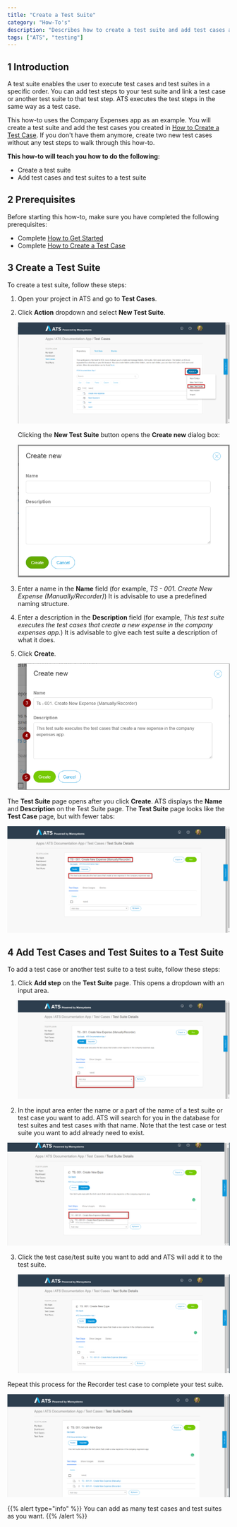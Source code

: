 ```yaml
---
title: "Create a Test Suite"
category: "How-To's"
description: "Describes how to create a test suite and add test cases and test suites to your test suite."
tags: ["ATS", "testing"]
---
```


## 1 Introduction

A test suite enables the user to execute test cases and test suites in a specific order. You can add test steps to your test suite and link a test case or another test suite to that test step. ATS executes the test steps in the same way as a test case.

This how-to uses the Company Expenses app as an example. You will create a test suite and add the test cases you created in [How to Create a Test Case](create-a-test-case). If you don't have them anymore, create two new test cases without any test steps to walk through this how-to. 

**This how-to will teach you how to do the following:**

* Create a test suite
* Add test cases and test suites to a test suite

## 2 Prerequisites

Before starting this how-to, make sure you have completed the following prerequisites:

* Complete [How to Get Started](getting-started)
* Complete [How to Create a Test Case](create-a-test-case)

## 3 Create a Test Suite

To create a test suite, follow these steps:

1.  Open your project in ATS and go to **Test Cases**.
2.  Click **Action** dropdown and select **New Test Suite**.
    
    ![](attachments/create-a-test-suite-2/Repository-add-test-suite.png)

    Clicking the **New Test Suite** button opens the **Create new** dialog box:
    
    ![](attachments/create-a-test-suite-2/repository-create-new.png)

3.  Enter a name in the **Name** field (for example, *TS - 001. Create New Expense (Manually/Recorder)*) It is advisable to use a predefined naming structure.
4.  Enter a description in the **Description** field (for example, *This test suite executes the test cases that create a new expense in the company expenses app.*) It is advisable to give each test suite a description of what it does.
6.  Click **Create**.
    
    ![](attachments/create-a-test-suite-2/repository-create-new-test-suite-e.png)

The **Test Suite** page opens after you click **Create**. ATS displays the **Name** and **Description** on the Test Suite page. The **Test Suite** page looks like the **Test Case** page, but with fewer tabs:
    
![](attachments/create-a-test-suite-2/test-suite-page.png)
    
## 4 Add Test Cases and Test Suites to a Test Suite

To add a test case or another test suite to a test suite, follow these steps:

1.  Click **Add step** on the **Test Suite** page. This opens a dropdown with an input area.
    
    ![](attachments/create-a-test-suite-2/repository-test-suite-page-add.png)

2.  In the input area enter the name or a part of the name of a test suite or test case you want to add. ATS will search for you in the database for test suites and test cases with that name. Note that the test case or test suite you want to add already need to exist.

  ![](attachments/create-a-test-suite-2/repository-test-suite-page-add-name.png)

3. Click the test case/test suite you want to add and ATS will add it to the test suite. 
    
    ![](attachments/create-a-test-suite-2/repository-test-suite-page-selected-test.png)

Repeat this process for the Recorder test case to complete your test suite.

![](attachments/create-a-test-suite-2/test-suite-page-complete.png)

{{% alert type="info" %}}
You can add as many test cases and test suites as you want. 
{{% /alert %}}
